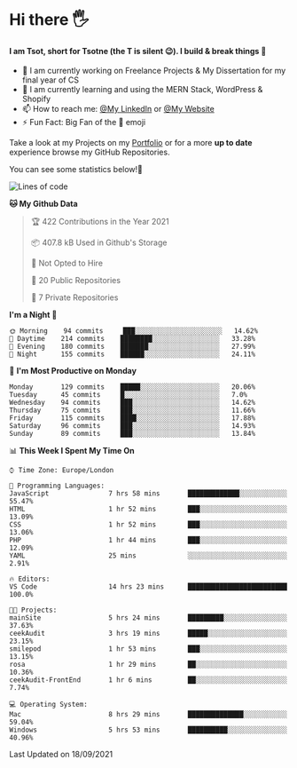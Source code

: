 # Hi there :raised_hand_with_fingers_splayed:
#### I am Tsot, short for Tsotne (the T is silent :wink:). I build & break things :space_invader:
- :telescope: I am currently working on Freelance Projects & My Dissertation for my final year of CS
- :seedling: I am currently learning and using the MERN Stack, WordPress & Shopify
- :mailbox: How to reach me: [@My LinkedIn](https://www.linkedin.com/in/tsotne-gvadzabia/) or [@My Website](https://tsotnegvadzabia.me/contact)
- :zap: Fun Fact: Big Fan of the :space_invader: emoji

Take a look at my Projects on my [Portfolio](https://tsotne.co.uk/) or for a more **up to date** experience browse my GitHub Repositories.

You can see some statistics below!:space_invader:
<!--START_SECTION:waka-->
![Lines of code](https://img.shields.io/badge/From%20Hello%20World%20I%27ve%20Written-3.5%20million%20lines%20of%20code-blue)

**🐱 My Github Data** 

> 🏆 422 Contributions in the Year 2021
 > 
> 📦 407.8 kB Used in Github's Storage 
 > 
> 🚫 Not Opted to Hire
 > 
> 📜 20 Public Repositories 
 > 
> 🔑 7 Private Repositories  
 > 
**I'm a Night 🦉** 

```text
🌞 Morning    94 commits     ███░░░░░░░░░░░░░░░░░░░░░░   14.62% 
🌆 Daytime    214 commits    ████████░░░░░░░░░░░░░░░░░   33.28% 
🌃 Evening    180 commits    ███████░░░░░░░░░░░░░░░░░░   27.99% 
🌙 Night      155 commits    ██████░░░░░░░░░░░░░░░░░░░   24.11%

```
📅 **I'm Most Productive on Monday** 

```text
Monday       129 commits    █████░░░░░░░░░░░░░░░░░░░░   20.06% 
Tuesday      45 commits     █░░░░░░░░░░░░░░░░░░░░░░░░   7.0% 
Wednesday    94 commits     ███░░░░░░░░░░░░░░░░░░░░░░   14.62% 
Thursday     75 commits     ███░░░░░░░░░░░░░░░░░░░░░░   11.66% 
Friday       115 commits    ████░░░░░░░░░░░░░░░░░░░░░   17.88% 
Saturday     96 commits     ███░░░░░░░░░░░░░░░░░░░░░░   14.93% 
Sunday       89 commits     ███░░░░░░░░░░░░░░░░░░░░░░   13.84%

```


📊 **This Week I Spent My Time On** 

```text
⌚︎ Time Zone: Europe/London

💬 Programming Languages: 
JavaScript               7 hrs 58 mins       █████████████░░░░░░░░░░░░   55.47% 
HTML                     1 hr 52 mins        ███░░░░░░░░░░░░░░░░░░░░░░   13.09% 
CSS                      1 hr 52 mins        ███░░░░░░░░░░░░░░░░░░░░░░   13.06% 
PHP                      1 hr 44 mins        ███░░░░░░░░░░░░░░░░░░░░░░   12.09% 
YAML                     25 mins             ░░░░░░░░░░░░░░░░░░░░░░░░░   2.91%

🔥 Editors: 
VS Code                  14 hrs 23 mins      █████████████████████████   100.0%

🐱‍💻 Projects: 
mainSite                 5 hrs 24 mins       █████████░░░░░░░░░░░░░░░░   37.63% 
ceekAudit                3 hrs 19 mins       █████░░░░░░░░░░░░░░░░░░░░   23.15% 
smilepod                 1 hr 53 mins        ███░░░░░░░░░░░░░░░░░░░░░░   13.15% 
rosa                     1 hr 29 mins        ██░░░░░░░░░░░░░░░░░░░░░░░   10.36% 
ceekAudit-FrontEnd       1 hr 6 mins         ██░░░░░░░░░░░░░░░░░░░░░░░   7.74%

💻 Operating System: 
Mac                      8 hrs 29 mins       ██████████████░░░░░░░░░░░   59.04% 
Windows                  5 hrs 53 mins       ██████████░░░░░░░░░░░░░░░   40.96%

```


 Last Updated on 18/09/2021
<!--END_SECTION:waka-->

